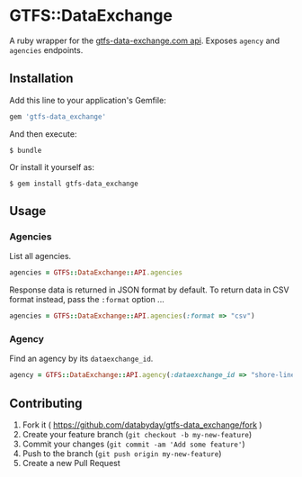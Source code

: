 # GTFS::DataExchange

A ruby wrapper for the [gtfs-data-exchange.com api](http://www.gtfs-data-exchange.com/api). Exposes `agency` and `agencies` endpoints.

## Installation

Add this line to your application's Gemfile:

```ruby
gem 'gtfs-data_exchange'
```

And then execute:

    $ bundle

Or install it yourself as:

    $ gem install gtfs-data_exchange

## Usage

### Agencies

List all agencies.

```` rb
agencies = GTFS::DataExchange::API.agencies
````

Response data is returned in JSON format by default. To return data in CSV format instead, pass the `:format` option ...

```` rb
agencies = GTFS::DataExchange::API.agencies(:format => "csv")
````

### Agency

Find an agency by its `dataexchange_id`.

```` rb
agency = GTFS::DataExchange::API.agency(:dataexchange_id => "shore-line-east")
````

## Contributing

1. Fork it ( https://github.com/databyday/gtfs-data_exchange/fork )
2. Create your feature branch (`git checkout -b my-new-feature`)
3. Commit your changes (`git commit -am 'Add some feature'`)
4. Push to the branch (`git push origin my-new-feature`)
5. Create a new Pull Request
